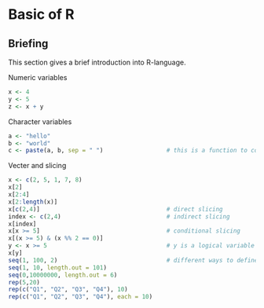 # Basic of R

## Briefing
This section gives a brief introduction into R-language. 

Numeric variables

```r
x <- 4
y <- 5
z <- x + y
```

Character variables

```r
a <- "hello"
b <- "world"
c <- paste(a, b, sep = " ")                  # this is a function to concate two strings
```

Vecter and slicing

```r
x <- c(2, 5, 1, 7, 8)
x[2]
x[2:4]
x[2:length(x)]
x[c(2,4)]                                    # direct slicing
index <- c(2,4)                              # indirect slicing
x[index]
x[x >= 5]                                    # conditional slicing
x[(x >= 5) & (x %% 2 == 0)]
y <- x >= 5                                  # y is a logical variable                    
x[y]
seq(1, 100, 2)                               # different ways to define a sequence
seq(1, 10, length.out = 101)
seq(0,10000000, length.out = 6)
rep(5,20)
rep(c("Q1", "Q2", "Q3", "Q4"), 10)
rep(c("Q1", "Q2", "Q3", "Q4"), each = 10)
```
